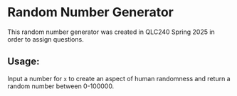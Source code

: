 # Random Number Generator

This random number generator was created in QLC240 Spring 2025 in order to assign questions.

## Usage:

Input a number for `x` to create an aspect of human randomness and return a random number between 0-100000.
